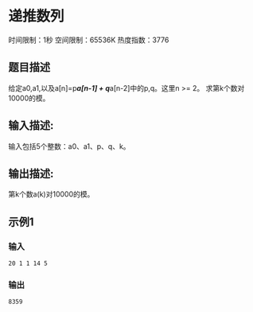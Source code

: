 # 递推数列
时间限制：1秒 空间限制：65536K 热度指数：3776

## 题目描述

给定a0,a1,以及a[n]=p***a[n-1] + q***a[n-2]中的p,q。这里n >= 2。 求第k个数对10000的模。

## 输入描述:
输入包括5个整数：a0、a1、p、q、k。

## 输出描述:
第k个数a(k)对10000的模。

## 示例1
### 输入
```
20 1 1 14 5
```

### 输出
```
8359
```

